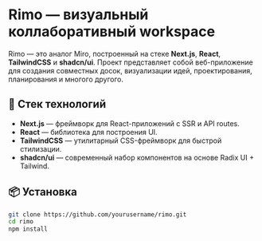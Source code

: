 # Rimo — визуальный коллаборативный workspace

Rimo — это аналог Miro, построенный на стеке **Next.js**, **React**, **TailwindCSS** и **shadcn/ui**. Проект представляет собой веб-приложение для создания совместных досок, визуализации идей, проектирования, планирования и многого другого.

## 🚀 Стек технологий

- **Next.js** — фреймворк для React-приложений с SSR и API routes.
- **React** — библиотека для построения UI.
- **TailwindCSS** — утилитарный CSS-фреймворк для быстрой стилизации.
- **shadcn/ui** — современный набор компонентов на основе Radix UI + Tailwind.

## 📦 Установка

```bash
git clone https://github.com/yourusername/rimo.git
cd rimo
npm install
